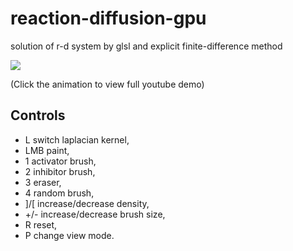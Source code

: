 # reaction-diffusion-gpu
solution of r-d system by glsl and explicit finite-difference method


![](https://github.com/rszczers/reaction-diffusion-gpu/blob/master/t.gif)

(Click the animation to view full youtube demo)

## Controls
* L   switch laplacian kernel,
* LMB   paint,
* 1   activator brush,
* 2   inhibitor brush,
* 3   eraser,
* 4   random brush,
* ]/[   increase/decrease density,
* +/-    increase/decrease brush size,
* R   reset,
* P   change view mode.
